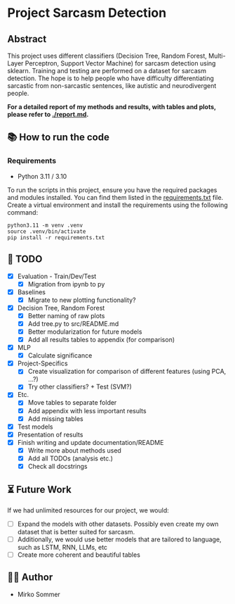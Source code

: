 # Project Sarcasm Detection

## Abstract

This project uses different classifiers (Decision Tree, Random Forest, Multi-Layer Perceptron, Support Vector Machine) for sarcasm detection using sklearn. Training and testing are performed on a dataset for sarcasm detection. The hope is to help people who have difficulty differentiating sarcastic from non-sarcastic sentences, like autistic and neurodivergent people.

**For a detailed report of my methods and results, with tables and plots, please refer to [./report.md](./report.md).**

## 📚 How to run the code
### Requirements

- Python 3.11 / 3.10

To run the scripts in this project, ensure you have the required packages and modules installed. You can find them listed in the [requirements.txt](requirements.txt) file. Create a virtual environment and install the requirements using the following command:

```
python3.11 -m venv .venv
source .venv/bin/activate
pip install -r requirements.txt
```

## 🚧 TODO
* [x] Evaluation - Train/Dev/Test
    * [x] Migration from ipynb to py
* [x] Baselines
    * [x] Migrate to new plotting functionality?
* [x] Decision Tree, Random Forest
    * [x] Better naming of raw plots
    * [x] Add tree.py to src/README.md
    * [x] Better modularization for future models
    * [x] Add all results tables to appendix (for comparison)
* [x] MLP
    * [x] Calculate significance
* [x] Project-Specifics
    * [x] Create visualization for comparison of different features (using PCA, ...?)
    * [x] Try other classifiers? + Test (SVM?)
* [x] Etc.
    * [x] Move tables to separate folder
    * [x] Add appendix with less important results
    * [x] Add missing tables
* [x] Test models
* [x] Presentation of results
* [x] Finish writing and update documentation/README
    * [x] Write more about methods used
    * [x] Add all TODOs (analysis etc.)
    * [x] Check all docstrings

## ⏳ Future Work

If we had unlimited resources for our project, we would: 
* [ ] Expand the models with other datasets. Possibly even create my own dataset that is better suited for sarcasm.
* [ ] Additionally, we would use better models that are tailored to language, such as LSTM, RNN, LLMs, etc
* [ ] Create more coherent and beautiful tables

## 💁‍♂️ Author

* Mirko Sommer 
